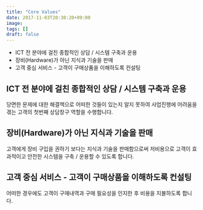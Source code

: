 ```yaml
---
title: "Core Values"
date: 2017-11-03T20:38:20+09:00
image: 
tags: []
draft: false
---
```

* ICT 전 분야에 걸친 종합적인 상담 / 시스템 구축과 운용
* 장비(Hardware)가 아닌 지식과 기술을 판매
* 고객 중심 서비스 - 고객이 구매상품을 이해하도록 컨설팅

<!--more-->
## ICT 전 분야에 걸친 종합적인 상담 / 시스템 구축과 운용
당면한 문제에 대한 해결책으로 어떠한 것들이 있는지 알지 못하여
사업진행에 어려움을 겪는 고객의 첫번째 상담창구 역할을 수행합니다.

## 장비(Hardware)가 아닌 지식과 기술을 판매
고객에게 장비 구입을 권하기 보다는 지식과 기술을 판매함으로써
저비용으로 고객이 효과적이고 안전한 시스템을 구축 / 운용할 수 있도록 합니다.

## 고객 중심 서비스 - 고객이 구매상품을 이해하도록 컨설팅
어떠한 경우에도 고객이 구매내역과 구매 필요성을 인지한 후 비용을 지불하도록 합니다.
